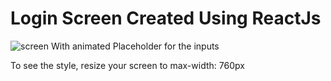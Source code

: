# Login Screen Created Using ReactJs

![screen](screen.jpeg)
With animated Placeholder for the inputs 

To see the style, resize your screen to max-width: 760px
